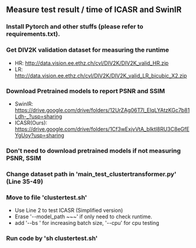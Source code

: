 
## Measure test result / time of ICASR and SwinIR

### Install Pytorch and other stuffs (please refer to requirements.txt).

### Get DIV2K validation dataset for measuring the runtime
- HR: http://data.vision.ee.ethz.ch/cvl/DIV2K/DIV2K_valid_HR.zip
- LR: http://data.vision.ee.ethz.ch/cvl/DIV2K/DIV2K_valid_LR_bicubic_X2.zip

### Download Pretrained models to report PSNR and SSIM
- SwinIR: https://drive.google.com/drive/folders/12UrZAg06T7l_ElqLYAtzKGc7b81Ldh-_?usp=sharing
- ICASR(Ours): https://drive.google.com/drive/folders/1Cf3wExjvVtA_bIktI8RU3C8eGfEYgUoy?usp=sharing


### Don't need to download pretrained models if not measuring PSNR, SSIM

### Change dataset path in 'main_test_clustertransformer.py' (Line 35-49)

### Move to file 'clustertest.sh'
- Use Line 2 to test ICASR (Simplified version)
- Erase '--model_path ~~~' if only need to check runtime.
- add '--bs ' for increasing batch size, '--cpu' for cpu testing


### Run code by 'sh clustertest.sh'